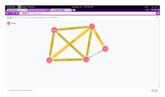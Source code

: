 ![alt tag](https://github.com/ashraf-revo/Spring-boot-Neo4j/blob/master/Screenshot%20from%202015-04-11%2019_27_41.png)
